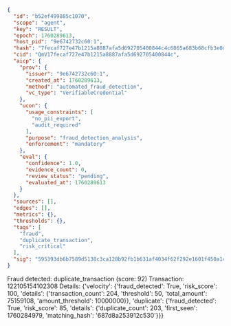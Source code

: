 ```json
{
  "id": "b52ef499885c1070",
  "scope": "agent",
  "key": "RESULT",
  "epoch": 1760289613,
  "host_pid": "9e6742732c60:1",
  "hash": "7fecaf727e47b1215a8887afa5d692705400844c4c6865a683b68cfb3e0d8d42",
  "cid": "QmV17fecaf727e47b1215a8887afa5d692705400844c",
  "aicp": {
    "prov": {
      "issuer": "9e6742732c60:1",
      "created_at": 1760289613,
      "method": "automated_fraud_detection",
      "vc_type": "VerifiableCredential"
    },
    "ucon": {
      "usage_constraints": [
        "no_pii_export",
        "audit_required"
      ],
      "purpose": "fraud_detection_analysis",
      "enforcement": "mandatory"
    },
    "eval": {
      "confidence": 1.0,
      "evidence_count": 0,
      "review_status": "pending",
      "evaluated_at": 1760289613
    }
  },
  "sources": [],
  "edges": [],
  "metrics": {},
  "thresholds": {},
  "tags": [
    "fraud",
    "duplicate_transaction",
    "risk_critical"
  ],
  "sig": "595393db6b7589d5138c3ca128b92fb1b631af4034f62f292e1601f450a1c582"
}
```

Fraud detected: duplicate_transaction (score: 92)
Transaction: 122105154102308
Details: {'velocity': {'fraud_detected': True, 'risk_score': 100, 'details': {'transaction_count': 204, 'threshold': 50, 'total_amount': 75159108, 'amount_threshold': 10000000}}, 'duplicate': {'fraud_detected': True, 'risk_score': 85, 'details': {'duplicate_count': 203, 'first_seen': 1760284979, 'matching_hash': '687d8a253912c530'}}}
